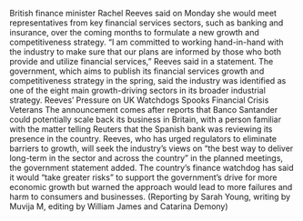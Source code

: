 British finance minister Rachel Reeves said on Monday she would meet representatives from key financial services sectors, such as banking and insurance, over the coming months to formulate a new growth and competitiveness strategy.
“I am committed to working hand-in-hand with the industry to make sure that our plans are informed by those who both provide and utilize financial services,” Reeves said in a statement.
The government, which aims to publish its financial services growth and competitiveness strategy in the spring, said the industry was identified as one of the eight main growth-driving sectors in its broader industrial strategy.
Reeves’ Pressure on UK Watchdogs Spooks Financial Crisis Veterans
The announcement comes after reports that Banco Santander could potentially scale back its business in Britain, with a person familiar with the matter telling Reuters that the Spanish bank was reviewing its presence in the country.
Reeves, who has urged regulators to eliminate barriers to growth, will seek the industry’s views on “the best way to deliver long-term in the sector and across the country” in the planned meetings, the government statement added.
The country’s finance watchdog has said it would “take greater risks” to support the government’s drive for more economic growth but warned the approach would lead to more failures and harm to consumers and businesses.
(Reporting by Sarah Young, writing by Muvija M, editing by William James and Catarina Demony)
